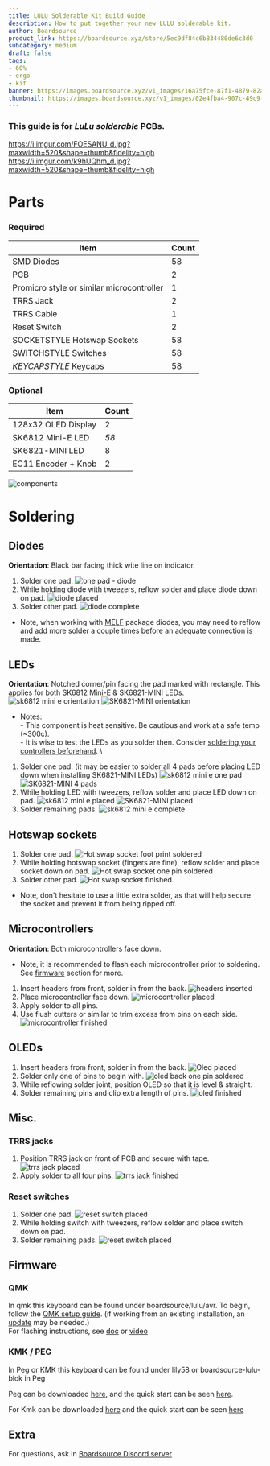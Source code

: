 ```yaml
---
title: LULU Solderable Kit Build Guide
description: How to put together your new LULU solderable kit.
author: Boardsource
product_link: https://boardsource.xyz/store/5ec9df84c6b834480de6c3d0
subcategory: medium
draft: false
tags: 
- 60%
- ergo
- kit
banner: https://images.boardsource.xyz/v1_images/16a75fce-87f1-4879-82ad-c8e72a3140ce.jpg
thumbnail: https://images.boardsource.xyz/v1_images/02e4fba4-907c-49c9-a258-5836d44fd519.jpg
---
```

### This guide is for *LuLu solderable* PCBs.
https://i.imgur.com/FOESANU_d.jpg?maxwidth=520&shape=thumb&fidelity=high
https://i.imgur.com/k9hUQhm_d.jpg?maxwidth=520&shape=thumb&fidelity=high
# Parts
### Required 
| Item | Count |
|------|-------|
| SMD Diodes | 58 |
| PCB | 2 |
| Promicro style or similar microcontroller | 1 |
| TRRS Jack | 2 | 
| TRRS Cable | 1 | 
| Reset Switch | 2 | 
| SOCKETSTYLE Hotswap Sockets | 58 | 
| SWITCHSTYLE Switches | 58 | 
| *KEYCAPSTYLE* Keycaps | 58 |

### Optional 
| Item | Count | 
|------|-------|
| 128x32 OLED Display | 2 | 
| SK6812 Mini-E LED | *58* |
| SK6821-MINI LED | 8 |
| EC11 Encoder + Knob | 2 |
![components](https://i.imgur.com/1dlpw9n.jpg)

# Soldering
## Diodes
**Orientation**: Black bar facing thick wite line on indicator.
1. Solder one pad.
![one pad - diode](https://i.imgur.com/wy7QK95.jpg)
2. While holding diode with tweezers, reflow solder and place diode down on pad.
![diode placed](https://i.imgur.com/9wjvMkg.jpg)
3. Solder other pad.
![diode complete](https://i.imgur.com/VQrsV67.jpg)
- Note, when working with [MELF](https://en.wikipedia.org/wiki/Metal_electrode_leadless_face) package diodes,
you may need to reflow and add more solder a couple times before an adequate connection is made.

## LEDs
**Orientation**: Notched corner/pin facing the pad marked with rectangle. This applies for both SK6812 Mini-E & SK6821-MINI LEDs.
![sk6812 mini e orientation](https://i.imgur.com/hcw94Po.jpg)
![SK6821-MINI orientation](https://i.imgur.com/DvV3Rbk.jpg)
- Notes: \
\- This component is heat sensitive. Be cautious and work at a safe temp (~300c). \
\- It is wise to test the LEDs as you solder then. Consider [soldering your controllers beforehand](#microcontrollers). \
1. Solder one pad. (it may be easier to solder all 4 pads before placing LED down when installing SK6821-MINI LEDs)
![sk6812 mini e one pad](https://i.imgur.com/Wyp0Hsz.jpg)
![SK6821-MINI 4 pads](https://i.imgur.com/3GLu3nV.jpg)
2. While holding LED with tweezers, reflow solder and place LED down on pad.
![sk6812 mini e placed](https://i.imgur.com/fhRqqxF.jpg)
![SK6821-MINI placed](https://i.imgur.com/rnhh1xS.jpg)
3. Solder remaining pads.
![sk6812 mini e complete](https://i.imgur.com/MQWEMSW.jpg)

## Hotswap sockets
1. Solder one pad.
![Hot swap socket foot print soldered](https://i.imgur.com/2UX7iw9.jpg)
2. While holding hotswap socket (fingers are fine), reflow solder and place socket down on pad.
![Hot swap socket one pin soldered](https://i.imgur.com/x7VFVli.jpg)
3. Solder other pad.
![Hot swap socket finished](https://i.imgur.com/YgssoVO.jpg)
- Note, don't hesitate to use a little extra solder, as that will help secure the socket and prevent it from being ripped off.

## Microcontrollers
**Orientation**: Both microcontrollers face down.
- Note, it is recommended to flash each microcontroller prior to soldering. See [firmware](#firmware) section for more.
1. Insert headers from front, solder in from the back.
![headers inserted](https://i.imgur.com/OSXY7sq.jpg)
2. Place microcontroller face down. 
![microcontroller placed](https://i.imgur.com/OSXY7sq.jpg)
3. Apply solder to all pins.
4. Use flush cutters or similar to trim excess from pins on each side.
![microcontroller finished](https://i.imgur.com/TuWKLe0.jpg)

## OLEDs
1. Insert headers from front, solder in from the back.
![Oled placed](https://i.imgur.com/3GM4vPm.jpg)
2. Solder only one of pins to begin with.
![oled back one pin soldered](https://i.imgur.com/p1kDtTk.jpg)
3. While reflowing solder joint, position OLED so that it is level & straight.
4. Solder remaining pins and clip extra length of pins.
![oled finished](https://i.imgur.com/cmdR9DU.jpg)

## Misc.
### TRRS jacks
1. Position TRRS jack on front of PCB and secure with tape.
![trrs jack placed](https://i.imgur.com/F2P9kx7.jpg)
2. Apply solder to all four pins.
![trrs jack finished](https://i.imgur.com/qJuzYNS.jpg)
### Reset switches
1. Solder one pad.
![reset switch placed](https://i.imgur.com/h3Lfg1h.jpg)
2. While holding switch with tweezers, reflow solder and place switch down on pad.
3. Solder remaining pads.
![reset switch placed](https://i.imgur.com/POeAytM.jpg)



## Firmware

### QMK
In qmk this keyboard can be found under boardsource/lulu/avr.
To begin, follow the [QMK setup guide](https://docs.qmk.fm/#/newbs_getting_started). (if working from an existing installation, an [update](https://docs.qmk.fm/#/newbs_git_using_your_master_branch?id=updating-your-master-branch) may be needed.) \
For flashing instructions, see [doc](https://docs.qmk.fm/#/newbs_flashing) or [video](https://www.youtube.com/watch?v=fuBJbdCFF0Q)

### KMK / PEG
In Peg or KMK this keyboard can be found under lily58 or boardsource-lulu-blok in Peg

Peg can be downloaded [here](https://peg.software/), and the quick start can be seen [here](https://peg.software/docs/Peg_Client/#quick-start-and-testing).

For Kmk can be downloaded [here](https://github.com/KMKfw/kmk_firmware) and the quick start can be seen [here](http://kmkfw.io/docs/Getting_Started#tldr-quick-start-guide)



## Extra
For questions, ask in [Boardsource Discord server](https://discord.gg/5qpqbgaTYz)